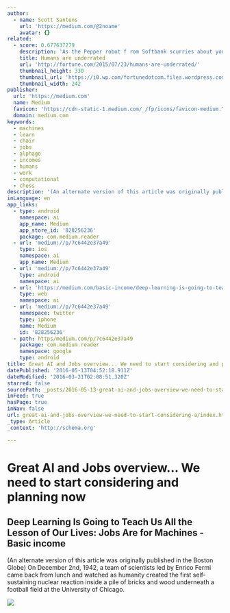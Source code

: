 ```yaml
---
author:
  - name: Scott Santens
    url: 'https://medium.com/@2noame'
    avatar: {}
related:
  - score: 0.677637279
    description: 'As the Pepper robot f rom Softbank scurries about your home or office, it reads your emotions by your words, tone of voice, facial expressions, and body language. It then responds in all those ways; its hands and posture in particular are remarkably expressive.'
    title: Humans are underrated
    url: 'http://fortune.com/2015/07/23/humans-are-underrated/'
    thumbnail_height: 330
    thumbnail_url: 'https://i0.wp.com/fortunedotcom.files.wordpress.com/2015/07/cov08_ainside.jpg?fit=440%2C330&quality=80&strip&ssl=1'
    thumbnail_width: 242
publisher:
  url: 'https://medium.com'
  name: Medium
  favicon: 'https://cdn-static-1.medium.com/_/fp/icons/favicon-medium.TAS6uQ-Y7kcKgi0xjcYHXw.ico'
  domain: medium.com
keywords:
  - machines
  - learn
  - chair
  - jobs
  - alphago
  - incomes
  - humans
  - work
  - computational
  - chess
description: '(An alternate version of this article was originally published in the Boston Globe) On December 2nd, 1942, a team of scientists led by Enrico Fermi came back from lunch and watched as humanity created the first self-sustaining nuclear reaction inside a pile of bricks and wood underneath a football field at the University of Chicago.'
inLanguage: en
app_links:
  - type: android
    namespace: ai
    app_name: Medium
    app_store_id: '828256236'
    package: com.medium.reader
  - url: 'medium://p/7c6442e37a49'
    type: ios
    namespace: ai
    app_name: Medium
  - url: 'medium://p/7c6442e37a49'
    type: android
    namespace: ai
  - url: 'https://medium.com/basic-income/deep-learning-is-going-to-teach-us-all-the-lesson-of-our-lives-jobs-are-for-machines-7c6442e37a49'
    type: web
    namespace: ai
  - url: 'medium://p/7c6442e37a49'
    namespace: twitter
    type: iphone
    name: Medium
    id: '828256236'
  - path: https/medium.com/p/7c6442e37a49
    package: com.medium.reader
    namespace: google
    type: android
title: Great AI and Jobs overview... We need to start considering and planning now
datePublished: '2016-05-13T04:52:18.911Z'
dateModified: '2016-03-21T02:08:51.320Z'
starred: false
sourcePath: _posts/2016-05-13-great-ai-and-jobs-overview-we-need-to-start-considering-a.md
inFeed: true
hasPage: true
inNav: false
url: great-ai-and-jobs-overview-we-need-to-start-considering-a/index.html
_type: Article
_context: 'http://schema.org'

---
```

# Great AI and Jobs overview... We need to start considering and planning now

<article style=""><h1>Deep Learning Is Going to Teach Us All the Lesson of Our Lives: Jobs Are for Machines - Basic income</h1><p>(An alternate version of this article was originally published in the Boston Globe) On December 2nd, 1942, a team of scientists led by Enrico Fermi came back from lunch and watched as humanity created the first self-sustaining nuclear reaction inside a pile of bricks and wood underneath a football field at the University of Chicago.</p><img src="https://cdn-images-1.medium.com/max/2000/1*WtLgKg59v-CT1Jw6KCdclw.jpeg" /></article>